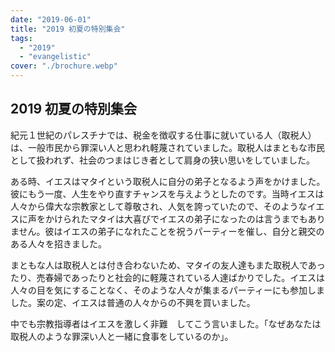 ```yaml
---
date: "2019-06-01"
title: "2019 初夏の特別集会"
tags:
  - "2019"
  - "evangelistic"
cover: "./brochure.webp"
---
```


## 2019 初夏の特別集会

紀元１世紀のパレスチナでは、税金を徴収する仕事に就いている人（取税人）は、一般市民から罪深い人と思われ軽蔑されていました。取税人はまともな市民として扱われず、社会のつまはじき者として肩身の狭い思いをしていました。

ある時、イエスはマタイという取税人に自分の弟子となるよう声をかけました。彼にもう一度、人生をやり直すチャンスを与えようとしたのです。当時イエスは人々から偉大な宗教家として尊敬され、人気を誇っていたので、そのようなイエスに声をかけられたマタイは大喜びでイエスの弟子になったのは言うまでもありません。彼はイエスの弟子になれたことを祝うパーティーを催し、自分と親交のある人々を招きました。

まともな人は取税人とは付き合わないため、マタイの友人達もまた取税人であったり、売春婦であったりと社会的に軽蔑されている人達ばかりでした。イエスは人々の目を気にすることなく、そのような人々が集まるパーティーにも参加しました。案の定、イエスは普通の人々からの不興を買いました。

中でも宗教指導者はイエスを激しく非難　してこう言いました。「なぜあなたは取税人のような罪深い人と一緒に食事をしているのか」。 
